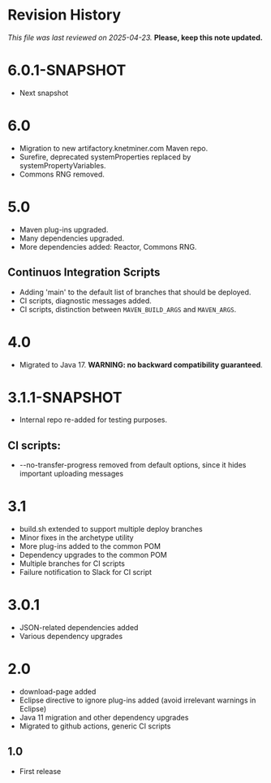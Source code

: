 # Revision History

*This file was last reviewed on 2025-04-23.* **Please, keep this note updated.**

# 6.0.1-SNAPSHOT
* Next snapshot

# 6.0
* Migration to new artifactory.knetminer.com Maven repo.
* Surefire, deprecated systemProperties replaced by systemPropertyVariables.
* Commons RNG removed.


# 5.0
* Maven plug-ins upgraded.
* Many dependencies upgraded.
* More dependencies added: Reactor, Commons RNG.

## Continuos Integration Scripts
* Adding 'main' to the default list of branches that should be deployed.
* CI scripts, diagnostic messages added.
* CI scripts, distinction between `MAVEN_BUILD_ARGS` and `MAVEN_ARGS`.


# 4.0
* Migrated to Java 17. **WARNING: no backward compatibility guaranteed**.


# 3.1.1-SNAPSHOT
* Internal repo re-added for testing purposes.

## CI scripts:
* --no-transfer-progress removed from default options, since it hides important uploading messages


# 3.1
* build.sh extended to support multiple deploy branches
* Minor fixes in the archetype utility
* More plug-ins added to the common POM
* Dependency upgrades to the common POM
* Multiple branches for CI scripts
* Failure notification to Slack for CI script


# 3.0.1
* JSON-related dependencies added
* Various dependency upgrades 


# 2.0
* download-page added
* Eclipse directive to ignore plug-ins added (avoid irrelevant warnings in Eclipse)
* Java 11 migration and other dependency upgrades
* Migrated to github actions, generic CI scripts


## 1.0
* First release

